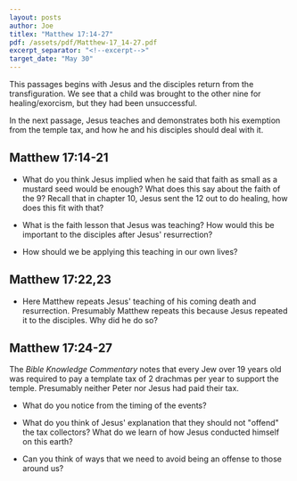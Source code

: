 ```yaml
---
layout: posts
author: Joe
titlex: "Matthew 17:14-27"
pdf: /assets/pdf/Matthew-17_14-27.pdf
excerpt_separator: "<!--excerpt-->"
target_date: "May 30"
---
```

This passages begins with Jesus and the disciples return
from the transfiguration.  We see that a child was brought 
to the other nine for healing/exorcism, but they had been unsuccessful.

In the next passage,  Jesus teaches and demonstrates both his
exemption from the temple tax, and how he and his disciples
should deal with it.

<!--excerpt-->

## Matthew 17:14-21

* What do you think Jesus implied when he said that faith as small as
  a mustard seed would be enough?  What does this say about the faith
  of the 9?  Recall that in chapter 10, Jesus sent the 12 out to do healing, 
  how does this fit with that?

* What is the faith lesson that Jesus was teaching?  How would this 
  be important to the disciples after Jesus' resurrection?

* How should we be applying this teaching in our own lives?

## Matthew 17:22,23

* Here Matthew repeats Jesus' teaching of his coming death and 
  resurrection.  Presumably Matthew repeats this because Jesus
  repeated it to the disciples.  Why did he do so?

## Matthew 17:24-27

The *Bible Knowledge Commentary* notes that every Jew over 19 years
old was required to pay a template tax of 2 drachmas per year to support
the temple.  Presumably neither Peter nor Jesus had paid their tax.

* What do you notice from the timing of the events?

* What do you think of Jesus' explanation that they should not
  "offend" the tax collectors?  What do we learn of how Jesus
  conducted himself on this earth?

* Can you think of ways that we need to avoid being an offense to 
  those around us?
  